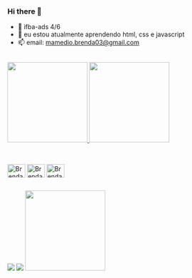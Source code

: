 ### Hi there 👋

- 🔭 ifba-ads 4/6
- 🌱 eu estou atualmente aprendendo html, css e javascript
- 📫 email: mamedio.brenda03@gmail.com

##

<a href="https://github.com/brendamamedio">
  <img height="180cm" src="https://github-readme-stats.vercel.app/api?username=brendamamedio&count_private=true&show_icons=true&theme=dracula" />
</a>
<a href="https://github.com/brendamamedio">
  <img height="180cm" src="https://github-readme-stats.vercel.app/api/top-langs/?username=brendamamedio&layout=compact&theme=dracula" />
</a>

##

<div style="display: inline_block"><br>
  <img align="center" alt="Brenda-C" height="30" width="40" src="https://cdn.jsdelivr.net/gh/devicons/devicon/icons/c/c-original.svg">
  <img align="center" alt="Brenda-Java" height="30" width="40" src="https://cdn.jsdelivr.net/gh/devicons/devicon/icons/java/java-original.svg">
  <img align="center" alt="Brenda-HTML" height="30" width="40" src="https://cdn.jsdelivr.net/gh/devicons/devicon/icons/html5/html5-original.svg">
</div>
  
 ##
  
 <div> 
  <a href="https://instagram.com/mamedio_br" target="_blank"><img src="https://img.shields.io/badge/-Instagram-%23E4405F?style=for-the-badge&logo=instagram&logoColor=white" target="_blank"></a> 
  <a href = "mailto:mamedio.brenda03@gmail.com"><img src="https://img.shields.io/badge/-Gmail-%23333?style=for-the-badge&logo=gmail&logoColor=white" target="_blank"></a>
   <a href = "https://github.com/brendamamedio"><img height="180cm" src="https://cdn.discordapp.com/attachments/1104849846655000746/1104851130997031015/9dd1a0c90caa865e3718947e2b91d35e.gif" target="_blank"></a>
</div>
